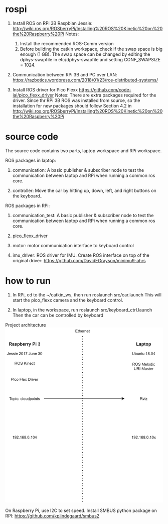 # rospi
1. Install ROS on RPi 3B Raspbian Jessie:
http://wiki.ros.org/ROSberryPi/Installing%20ROS%20Kinetic%20on%20the%20Raspberry%20Pi
Notes:
	1. Install the recommended ROS-Comm version
	2. Before building the catkin workspace, check if the swap space is big enough (1 GB). The swap space can be changed by editing the dphys-swapfile in etc/dphys-swapfile and setting CONF_SWAPSIZE = 1024.

2. Communication between RPi 3B and PC over LAN:
https://razbotics.wordpress.com/2018/01/23/ros-distributed-systems/

3. Install ROS driver for Pico Flexx
https://github.com/code-iai/pico_flexx_driver
Notes: There are extra packages required for the driver. Since thr RPi 3B ROS was installed from source, so the installation for new packages should follow Section 4.2 in 
http://wiki.ros.org/ROSberryPi/Installing%20ROS%20Kinetic%20on%20the%20Raspberry%20Pi

# source code
The source code contains two parts, laptop workspace and RPi workspace.

ROS packages in laptop:
1. communication: A basic publisher & subscriber node to test the communication between laptop and RPi when running a common ros core.

2. controller: Move the car by hitting up, down, left, and right buttons on the keyboard..

ROS packages in RPi:
1. communication_test: A basic publisher & subscriber node to test the communication between laptop and RPi when running a common ros core.

2. pico_flexx_driver

3. motor: motor communication interface to keyboard control

4. imu_driver: ROS driver for IMU. Create ROS interface on top of the original driver:
https://github.com/DavidEGrayson/minimu9-ahrs


# how to run
1. In RPi, cd to the ~/catkin_ws, then run
   roslaunch src/car.launch
This will start the pico_flexx camera and the keyboard control.

2. In laptop, in the workspace, run
   roslaunch src/keyboard_ctrl.launch
Then the car can be controlled by keyboard


Project architecture
![alt text](/Diagrams/Architecture.jpg)

On Raspberry Pi, use I2C to set speed.
Install SMBUS python package on RPI:
https://github.com/kplindegaard/smbus2





